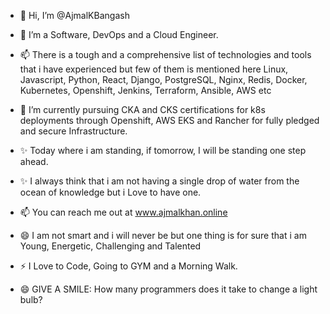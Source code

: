 - 👋 Hi, I’m @AjmalKBangash
- 👀 I’m a Software, DevOps and a Cloud Engineer.
- 📫 There is a tough and a comprehensive list of technologies and tools that i have experienced but few of them is mentioned here Linux, Javascript, Python, React, Django, PostgreSQL, Nginx, Redis, Docker, Kubernetes, Openshift, Jenkins, Terraform, Ansible, AWS etc
- 🌱 I’m currently pursuing CKA and CKS certifications for k8s deployments through Openshift, AWS EKS and Rancher for fully pledged and secure Infrastructure.
- ✨ Today where i am standing, if tomorrow, I will be standing one step ahead.
- ✨ I always think that i am not having a single drop of water from the ocean of knowledge but i Love to have one.
- 📫 You can reach me out at www.ajmalkhan.online
- 😄 I am not smart and i will never be but one thing is for sure that i am Young, Energetic, Challenging and Talented
- ⚡ I Love to Code, Going to GYM and a Morning Walk.

- 😄 GIVE A SMILE: How many programmers does it take to change a light bulb?
